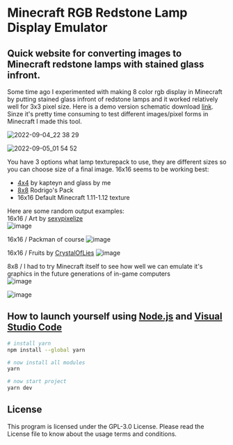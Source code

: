 # Minecraft RGB Redstone Lamp Display Emulator
## Quick website for converting images to Minecraft redstone lamps with stained glass infront.
Some time ago I experimented with making 8 color rgb display in Minecraft by putting stained glass infront of redstone lamps and it worked relatively well for 3x3 pixel size. Here is a demo version schematic download [link](https://cdn.discordapp.com/attachments/397060100008706048/1028267355110907955/RGB_Matrix_Display.schematic). Sinze it's pretty time consuming to test different images/pixel forms in Minecraft I made this tool.

![2022-09-04_22 38 29](https://user-images.githubusercontent.com/103208695/194705099-b2578fe6-3bd6-40c1-b75e-20100308d249.png)  

![2022-09-05_01 54 52](https://user-images.githubusercontent.com/103208695/194705067-bd1348ef-870b-459e-b0c8-d3c351e8531c.png)  

You have 3 options what lamp texturepack to use, they are different sizes so you can choose size of a final image. 16x16 seems to be working best:
- [4x4](https://www.planetminecraft.com/texture-pack/kapteyn-s-4x4-mania/) by kapteyn and glass by me
- [8x8](https://rodrigo-al.jimdo.com/texture-packs/8x8-rodrigo-s-pack/) Rodrigo's Pack
- 16x16 Default Minecraft 1.11-1.12 texture

Here are some random output examples:  
16x16 / Art by [sexypixelize](https://sexypixelize.newgrounds.com/art)  
![image](https://user-images.githubusercontent.com/103208695/194705516-e8768286-7eae-4963-9b6c-305885c5a9c2.png)

16x16 / Packman of course
![image](https://user-images.githubusercontent.com/103208695/194705522-34fc296e-010b-4cf5-9734-e797755f16b3.png)

16x16 / Fruits by [CrystalOfLies](https://www.reddit.com/r/PixelArt/comments/aon3z2/oc_i_created_some_32x32_fruit_sprites_source_link/)
![image](https://user-images.githubusercontent.com/103208695/194705527-6e24b2f9-7ae7-4d5a-8af4-f93023832a78.png)

8x8 / I had to try Minecraft itself to see how well we can emulate it's graphics in the future generations of in-game computers  
![image](https://user-images.githubusercontent.com/103208695/194705531-f4ccbd5d-8b83-45a8-b310-7f568fd0696c.png)

![image](https://user-images.githubusercontent.com/103208695/194710711-376fd281-c195-4c9c-b162-991c603f6712.png)

## How to launch yourself using [Node.js](https://nodejs.org/en/) and [Visual Studio Code](https://code.visualstudio.com/download)

```bash
# install yarn
npm install --global yarn

# now install all modules
yarn

# now start project
yarn dev
```

## License
This program is licensed under the GPL-3.0 License. Please read the License file to know about the usage terms and conditions.
